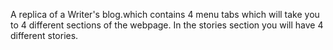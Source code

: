 A replica of a Writer's blog.which contains 4 menu tabs which will take you to 4 different sections of the webpage.
In the stories section you will have 4 different stories.

